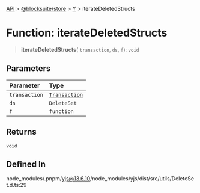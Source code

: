 [API](../../../../../index.md) > [@blocksuite/store](../../../index.md) > [Y](../index.md) > iterateDeletedStructs

# Function: iterateDeletedStructs

> **iterateDeletedStructs**(
  `transaction`,
  `ds`,
  `f`): `void`

## Parameters

| Parameter | Type |
| :------ | :------ |
| `transaction` | [`Transaction`](../classes/class.Transaction.md) |
| `ds` | `DeleteSet` |
| `f` | `function` |

## Returns

`void`

## Defined In

node\_modules/.pnpm/yjs@13.6.10/node\_modules/yjs/dist/src/utils/DeleteSet.d.ts:29
